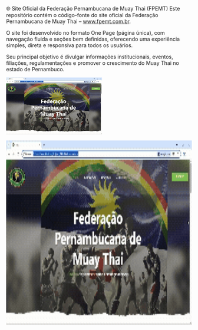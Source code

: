 🌐 Site Oficial da Federação Pernambucana de Muay Thai (FPEMT)
Este repositório contém o código-fonte do site oficial da Federação Pernambucana de Muay Thai – www.fpemt.com.br.

O site foi desenvolvido no formato One Page (página única), com navegação fluida e seções bem definidas, oferecendo uma experiência simples, direta e responsiva para todos os usuários.

Seu principal objetivo é divulgar informações institucionais, eventos, filiações, regulamentações e promover o crescimento do Muay Thai no estado de Pernambuco.

![Demonstração do site](images/Gif_Demo.gif)


<img src="images/Gif_Demo.gif" alt="Demonstração do site" width="800" height="500"/>
